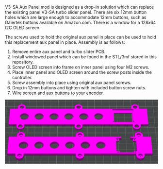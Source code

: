 V3-SA Aux Panel mod is designed as a drop-in solution which can replace the existing panel V3-SA turbo slider panel. There are six 12mm button holes which are large enough to accommodate 12mm buttons, such as Daiertek buttons available on Amazon.com. There is a window for a 128x64 I2C OLED screen. 

The screws used to hold the original aux panel in place can be used to hold this replacement aux panel in place. Assembly is as follows: 
1. Remove entire aux panel and turbo slider PCB.
2. Install windowed panel which can be found in the STL/3mf stored in this repository.
3. Screw OLED screen into frame on inner panel using four M2 screws.
4. Place inner panel and OLED screen around the screw posts inside the controller.
5. Screw assembly into place using original aux panel screws.
6. Drop in 12mm buttons and tighten with included button screw nuts.
7. Wire screen and aux buttons to your encoder.

![HORI V3-SA/VX-SA Aux Panel](https://github.com/CapnHawke/Arcade-Addons/blob/main/Arcade%20Stick%20Aux%20Panel%20Mods/Images/V3-SA%20aux%20panel.png)
